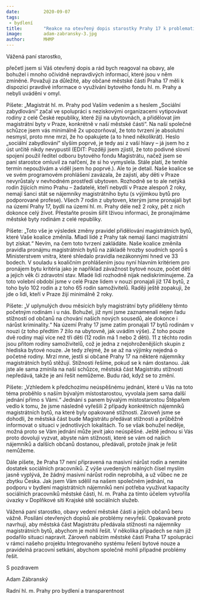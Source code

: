 ```yaml
---
date:         2020-09-07
tags:         
 - bydlení
title:        "Reakce na otevřený dopis starostky Prahy 17 k problematice využívání magistrátního bytového fondu"
image: 	      adam-zabransky-3.jpg
author:       MHMP
---
```


Vážená paní starostko, 

přečetl jsem si Váš otevřený dopis a rád bych reagoval na obavy, ale bohužel i mnoho očividně nepravdivých informací, které jsou v něm zmíněné. Považuji za důležité, aby občané městské části Praha 17 měli k dispozici pravdivé informace o využívání bytového fondu hl. m. Prahy a nebyli uváděni v omyl.

Píšete: „Magistrát hl. m. Prahy pod Vaším vedením a s heslem „Sociální zabydlování“ začal ve spolupráci s neziskovými organizacemi vytipovávat rodiny z celé České republiky, které žijí na ubytovnách, a přidělovat jim magistrátní byty v Praze, konkrétně v naší městské části“. Na naší společné schůzce jsem vás minimálně 2x upozorňoval, že toto tvrzení je absolutní nesmysl, proto mne mrzí, že ho opakujete (a to hned několikrát). Heslo „sociální zabydlování“ slyším poprvé, je tedy asi z vaší hlavy – já jsem ho z úst určitě nikdy nevypustil (EDIT: Později jsem zjistil, že toto podivné slovní spojení použil ředitel odboru bytového fondu Magistrátu, načež jsem se paní starostce omluvil za nařčení, že si ho vymyslela. Stále platí, že tenhle termín nepoužívám a viděl jsem ho poprvé.). Ale to je detail. Naše koalice se ve svém programovém prohlášení zavázala, že zajistí, aby děti v Praze nevyrůstaly v nevhodném prostředí ubytoven. Rozhodně se to ale netýká rodin žijících mimo Prahu – žadatelé, kteří nebydlí v Praze alespoň 2 roky, nemají šanci stát se nájemníky magistrátního bytu (s výjimkou bytů pro podporované profese). Všech 7 rodin z ubytoven, kterým jsme pronajali byt na území Prahy 17, bydlí na území hl. m. Prahy déle než 2 roky, pět z nich dokonce celý život. Přestaňte prosím šířit lživou informaci, že pronajímáme městské byty rodinám z celé republiky.

Píšete: „Toto vše je výsledek změny pravidel přidělování magistrátních bytů, které Vaše koalice změnila. Mladí lidé z Prahy tak nemají šanci magistrátní byt získat.“ Nevím, na čem toto tvrzení zakládáte. Naše koalice změnila pravidla pronájmu magistrátních bytů na základě hrozby soudních sporů s Ministerstvem vnitra, které shledalo pravidla nezákonnými hned ve 33 bodech. V souladu s koaličním prohlášením jsou nyní hlavním kritériem pro pronájem bytu kritéria jako je například závažnost bytové nouze, počet dětí a jejich věk či zdravotní stav. Mladé lidi rozhodně nijak nediskriminujeme. Za toto volební období jsme v celé Praze lidem v nouzi pronajali již 174 bytů, z toho bylo 102 rodin a z toho 65 rodin samoživitelů. Raději ještě zopakuji, že jde o lidi, kteří v Praze žijí minimálně 2 roky.

Píšete: „V uplynulých dvou měsících byly magistrátní byty přiděleny těmto početným rodinám i u nás. Bohužel, již nyní jsme zaznamenali nejen řadu stížností od občanů na chování našich nových sousedů, ale dokonce i nárůst kriminality.“ Na území Prahy 17 jsme zatím pronajali 17 bytů rodinám v nouzi (z toho předtím 7 žilo na ubytovně, jak uvádím výše). Z toho pouze dvě rodiny mají více než tři děti (12 rodin má 1 nebo 2 děti). 11 z těchto rodin jsou přitom rodiny samoživitelů, což je jedna z nejohroženějších skupin z hlediska bytové nouze. Je tedy zřejmé, že se až na výjimky nejedná o početné rodiny. Mrzí mne, jestli si občané Prahy 17 na některé nájemníky magistrátních bytů stěžují. Stížnosti řešíme, pokud se k nám dostanou. Jak jste ale sama zmínila na naší schůzce, městská část Magistrátu stížnosti nepředává, takže je ani řešit nemůžeme. Budu rád, když se to změní.

Píšete: „Vzhledem k předchozímu neúspěšnému jednání, které u Vás na toto téma proběhlo s naším bývalým místostarostou, vyvolala jsem sama další jednání přímo s Vámi.“ Jednání s panem bývalým místostarostou Štěpařem vedlo k tomu, že jsme následně vyřešili 2 případy konkrétních nájemníků magistrátních bytů, na které byly opakované stížnosti. Zároveň jsme se dohodli, že městská část bude Magistrátu předávat stížnosti a průběžně informovat o situaci v jednotlivých lokalitách. To se však bohužel neděje, možná proto se Vám jednání může jevit jako neúspěšné. Ještě jednou si Vás proto dovoluji vyzvat, abyste nám stížnosti, které se vám od našich nájemníků a dalších občanů dostanou, předávali, protože jinak je řešit nemůžeme.

Dále píšete, že Praha 17 není připravená na masivní nárůst rodin a nemáte dostatek sociálních pracovníků. Z výše uvedených reálných čísel myslím jasně vyplývá, že žádný masivní nárůst rodin neprobíhá, a už vůbec ne ze zbytku Česka. Jak jsem Vám sdělil na našem společném jednání, na podporu v bydlení magistrátních nájemníků není potřeba využívat kapacity sociálních pracovníků městské části, hl. m. Praha za tímto účelem vytvořila úvazky v Doplňkové síti Krajské sítě sociálních služeb.

Vážená paní starostko, obavy vedení městské části a jejích občanů beru vážně. Posílání otevřených dopisů ale problémy nevyřeší. Opakovaně proto navrhuji, aby městská část Magistrátu předávala stížnosti na nájemníky magistrátních bytů, abychom je mohli řešit. V několika případech se nám již podařilo situaci napravit. Zároveň nabízím městské části Praha 17 spolupráci v rámci našeho projektu Integrovaného systému řešení bytové nouze a pravidelná pracovní setkání, abychom společně mohli případné problémy řešit. 

 

S pozdravem

Adam Zábranský

Radní hl. m. Prahy pro bydlení a transparentnost
